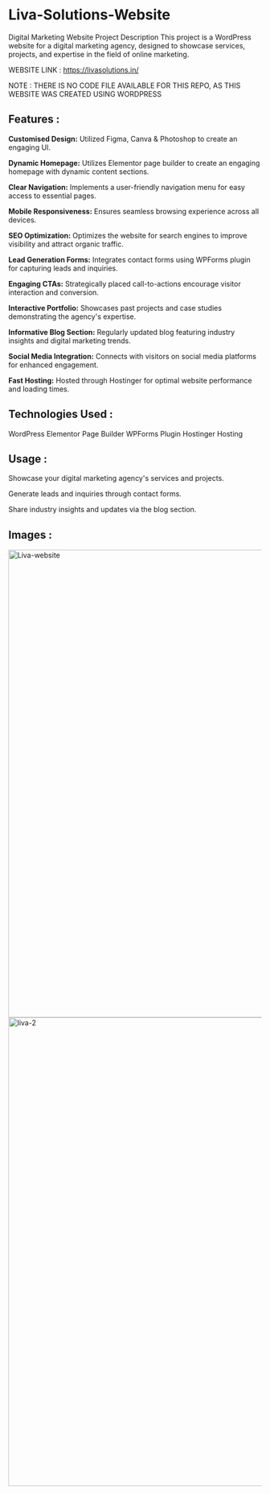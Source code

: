 # Liva-Solutions-Website
Digital Marketing Website Project
Description
This project is a WordPress website for a digital marketing agency, designed to showcase services, projects, and expertise in the field of online marketing.

WEBSITE LINK : https://livasolutions.in/

NOTE : THERE IS NO CODE FILE AVAILABLE FOR THIS REPO, AS THIS WEBSITE WAS CREATED USING WORDPRESS

**Features :**
----------------

**Customised Design:** Utilized Figma, Canva & Photoshop to create an engaging UI.

**Dynamic Homepage:** Utilizes Elementor page builder to create an engaging homepage with dynamic content sections.

**Clear Navigation:** Implements a user-friendly navigation menu for easy access to essential pages.

**Mobile Responsiveness:** Ensures seamless browsing experience across all devices.

**SEO Optimization:** Optimizes the website for search engines to improve visibility and attract organic traffic.

**Lead Generation Forms:** Integrates contact forms using WPForms plugin for capturing leads and inquiries.

**Engaging CTAs:** Strategically placed call-to-actions encourage visitor interaction and conversion.

**Interactive Portfolio:** Showcases past projects and case studies demonstrating the agency's expertise.

**Informative Blog Section:** Regularly updated blog featuring industry insights and digital marketing trends.

**Social Media Integration:** Connects with visitors on social media platforms for enhanced engagement.

**Fast Hosting:** Hosted through Hostinger for optimal website performance and loading times.


**Technologies Used :**
--------------------------------------------------------------------------------------------------------
WordPress
Elementor Page Builder
WPForms Plugin
Hostinger Hosting

**Usage :**
-----------------

Showcase your digital marketing agency's services and projects.

Generate leads and inquiries through contact forms.

Share industry insights and updates via the blog section.

**Images :**
----------------
<img width="929" alt="Liva-website" src="https://github.com/pavan-s-5/Liva-Solutions-Website/assets/131233727/1fef396b-c9e2-4933-8053-3b9315a0dde7">


<img width="931" alt="liva-2" src="https://github.com/pavan-s-5/Liva-Solutions-Website/assets/131233727/05f30aa4-85d3-4e01-9fdd-e9c77c261300">
